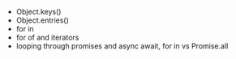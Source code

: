 - Object.keys() 
- Object.entries()
- for in
- for of and iterators
- looping through promises and async await, for in vs Promise.all 
